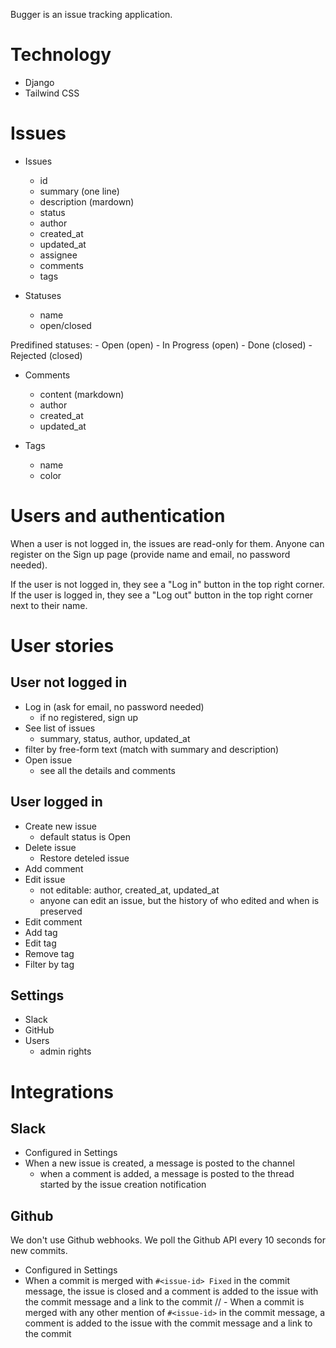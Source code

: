Bugger is an issue tracking application.

# Technology

- Django
- Tailwind CSS

# Issues

- Issues
    - id
    - summary (one line)
    - description (mardown)
    - status
    - author
    - created_at
    - updated_at
    - assignee
    - comments
    - tags

- Statuses
    - name
    - open/closed

Predifined statuses:
    - Open (open)
    - In Progress (open)
    - Done (closed)
    - Rejected (closed)

- Comments
    - content (markdown)
    - author
    - created_at
    - updated_at

 - Tags
     - name
     - color

# Users and authentication

When a user is not logged in, the issues are read-only for them. 
Anyone can register on the Sign up page (provide name and email, no password needed).

If the user is not logged in, they see a "Log in" button in the top right corner.
If the user is logged in, they see a "Log out" button in the top right corner next to their name.

# User stories

## User not logged in

- Log in (ask for email, no password needed)
  - if no registered, sign up
- See list of issues
  - summary, status, author, updated_at
 - filter by free-form text (match with summary and description)
- Open issue
  - see all the details and comments

## User logged in

- Create new issue
  - default status is Open
- Delete issue
  - Restore deteled issue
- Add comment
- Edit issue
  - not editable: author, created_at, updated_at
  - anyone can edit an issue, but the history of who edited and when is preserved
- Edit comment
- Add tag
- Edit tag
- Remove tag
- Filter by tag

## Settings

- Slack
- GitHub
- Users
  - admin rights

# Integrations

## Slack

- Configured in Settings
- When a new issue is created, a message is posted to the channel
  - when a comment is added, a message is posted to the thread started by the issue creation notification

## Github

We don't use Github webhooks. We poll the Github API every 10 seconds for new commits.

- Configured in Settings
- When a commit is merged with `#<issue-id> Fixed` in the commit message, the issue is closed and a comment is added to the issue with the commit message and a link to the commit
// - When a commit is merged with any other mention of `#<issue-id>` in the commit message, a comment is added to the issue with the commit message and a link to the commit